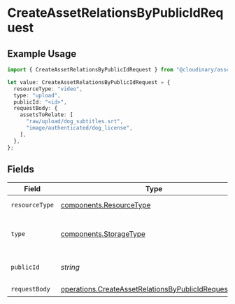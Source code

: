 # CreateAssetRelationsByPublicIdRequest

## Example Usage

```typescript
import { CreateAssetRelationsByPublicIdRequest } from "@cloudinary/asset-management/models/operations";

let value: CreateAssetRelationsByPublicIdRequest = {
  resourceType: "video",
  type: "upload",
  publicId: "<id>",
  requestBody: {
    assetsToRelate: [
      "raw/upload/dog_subtitles.srt",
      "image/authenticated/dog_license",
    ],
  },
};
```

## Fields

| Field                                                                                                                        | Type                                                                                                                         | Required                                                                                                                     | Description                                                                                                                  |
| ---------------------------------------------------------------------------------------------------------------------------- | ---------------------------------------------------------------------------------------------------------------------------- | ---------------------------------------------------------------------------------------------------------------------------- | ---------------------------------------------------------------------------------------------------------------------------- |
| `resourceType`                                                                                                               | [components.ResourceType](../../models/components/resourcetype.md)                                                           | :heavy_check_mark:                                                                                                           | The type of resource.                                                                                                        |
| `type`                                                                                                                       | [components.StorageType](../../models/components/storagetype.md)                                                             | :heavy_check_mark:                                                                                                           | The delivery type of the asset.                                                                                              |
| `publicId`                                                                                                                   | *string*                                                                                                                     | :heavy_check_mark:                                                                                                           | The public ID of the asset.                                                                                                  |
| `requestBody`                                                                                                                | [operations.CreateAssetRelationsByPublicIdRequestBody](../../models/operations/createassetrelationsbypublicidrequestbody.md) | :heavy_check_mark:                                                                                                           | N/A                                                                                                                          |